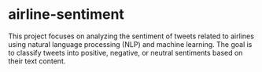 # airline-sentiment
This project focuses on analyzing the sentiment of tweets related to airlines using natural language processing (NLP) and machine learning. The goal is to classify tweets into positive, negative, or neutral sentiments based on their text content.
